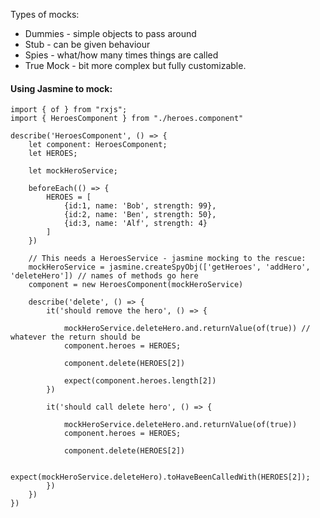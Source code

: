 Types of mocks:
- Dummies - simple objects to pass around
- Stub - can be given behaviour
- Spies - what/how many times things are called
- True Mock - bit more complex but fully customizable.

#### Using Jasmine to mock:

```
import { of } from "rxjs";
import { HeroesComponent } from "./heroes.component"

describe('HeroesComponent', () => {
    let component: HeroesComponent;
    let HEROES;

    let mockHeroService; 

    beforeEach(() => {
        HEROES = [
            {id:1, name: 'Bob', strength: 99},
            {id:2, name: 'Ben', strength: 50},
            {id:3, name: 'Alf', strength: 4}
        ]
    })

    // This needs a HeroesService - jasmine mocking to the rescue:
    mockHeroService = jasmine.createSpyObj(['getHeroes', 'addHero', 'deleteHero']) // names of methods go here
    component = new HeroesComponent(mockHeroService)

    describe('delete', () => {
        it('should remove the hero', () => {

            mockHeroService.deleteHero.and.returnValue(of(true)) // whatever the return should be
            component.heroes = HEROES;

            component.delete(HEROES[2])

            expect(component.heroes.length[2])
        })

        it('should call delete hero', () => {

            mockHeroService.deleteHero.and.returnValue(of(true))
            component.heroes = HEROES;

            component.delete(HEROES[2])

            expect(mockHeroService.deleteHero).toHaveBeenCalledWith(HEROES[2]);
        })
    })
})
```